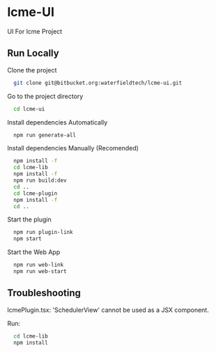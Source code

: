 
# lcme-UI

UI For lcme Project


## Run Locally

Clone the project

```bash
  git clone git@bitbucket.org:waterfieldtech/lcme-ui.git
```

Go to the project directory

```bash
  cd lcme-ui
```

Install dependencies Automatically

```bash
  npm run generate-all

```
Install dependencies Manually (Recomended)

```bash
  npm install -f
  cd lcme-lib
  npm install -f
  npm run build:dev
  cd ..
  cd lcme-plugin
  npm install -f
  cd ..
```

Start the plugin

```bash
  npm run plugin-link
  npm start
```

Start the Web App

```bash
  npm run web-link
  npm run web-start
```
## Troubleshooting
lcmePlugin.tsx: 'SchedulerView' cannot be used as a JSX component.

Run:
```bash
  cd lcme-lib
  npm install
```